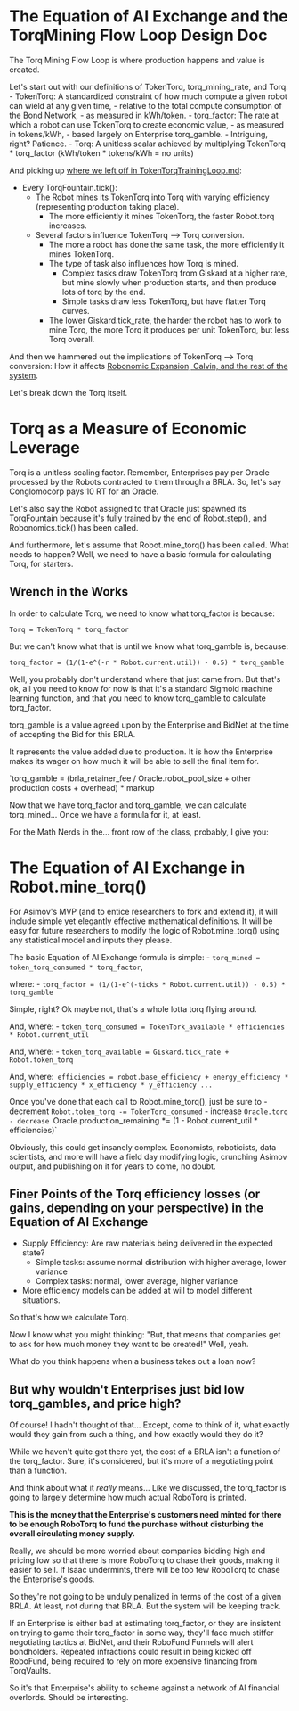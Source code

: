 # The Equation of AI Exchange and the TorqMining Flow Loop Design Doc

The Torq Mining Flow Loop is where production happens and value is created.

Let's start out with our definitions of TokenTorq, torq_mining_rate, and Torq:
	- TokenTorq: A standardized constraint of how much compute a given robot can wield at any given time, 
		- relative to the total compute consumption of the Bond Network, 
		- as measured in kWh/token.
	- torq_factor: The rate at which a robot can use TokenTorq to create economic value, 
		- as measured in tokens/kWh, 
		- based largely on Enterprise.torq_gamble. 
		- Intriguing, right? Patience.
	- Torq: A unitless scalar achieved by multiplying TokenTorq * torq_factor (kWh/token * tokens/kWh = no units)

And picking up [where we left off in TokenTorqTrainingLoop.md](https://github.com/GrokkingGrok/Project-Asimov/blob/MVP/design/src/asimov/flow/TokenTorqTrainingLoop.md):
- Every TorqFountain.tick():
  - The Robot mines its TokenTorq into Torq with varying efficiency (representing production taking place).
    - The more efficiently it mines TokenTorq, the faster Robot.torq increases.
  - Several factors influence TokenTorq --> Torq conversion.
    - The more a robot has done the same task, the more efficiently it mines TokenTorq.
    - The type of task also influences how Torq is mined.
      - Complex tasks draw TokenTorq from Giskard at a higher rate, but mine slowly when production starts, and then produce lots of torq by the end.
      - Simple tasks draw less TokenTorq, but have flatter Torq curves.
    - The lower Giskard.tick_rate, the harder the robot has to work to mine Torq, the more Torq it produces per unit TokenTorq, but less Torq overall.

And then we hammered out the implications of TokenTorq --> Torq conversion: How it affects [Robonomic Expansion, Calvin, and the rest of the system](https://github.com/GrokkingGrok/Project-Asimov/blob/MVP/design/src/RobonomicExpansion.md).

Let's break down the Torq itself.

# Torq as a Measure of Economic Leverage

Torq is a unitless scaling factor. Remember, Enterprises pay per Oracle processed by the Robots contracted to them through a BRLA. So, let's say Conglomocorp pays 10 RT for an Oracle.

Let's also say the Robot assigned to that Oracle just spawned its TorqFountain because it's fully trained by the end of Robot.step(), and Robonomics.tick() has been called.

And furthermore, let's assume that Robot.mine_torq() has been called. What needs to happen? Well, we need to have a basic formula for calculating Torq, for starters.

## Wrench in the Works

In order to calculate Torq, we need to know what torq_factor is because: 

`Torq = TokenTorq * torq_factor`

But we can't know what that is until we know what torq_gamble is, because:

`torq_factor = (1/(1-e^(-r * Robot.current.util)) - 0.5) * torq_gamble`

Well, you probably don't understand where that just came from. But that's ok, all you need to know for now is that it's a standard Sigmoid machine learning function, and that you need to know torq_gamble to calculate torq_factor. 

torq_gamble is a value agreed upon by the Enterprise and BidNet at the time of accepting the Bid for this BRLA.

It represents the value added due to production. It is how the Enterprise makes its wager on how much it will be able to sell the final item for.

`torq_gamble = (brla_retainer_fee / Oracle.robot_pool_size + other production costs + overhead) * markup 

Now that we have torq_factor and torq_gamble, we can calculate torq_mined... Once we have a formula for it, at least.

For the Math Nerds in the... front row of the class, probably, I give you:

# The Equation of AI Exchange in Robot.mine_torq()

For Asimov's MVP (and to entice researchers to fork and extend it), it will include simple yet elegantly effective mathematical definitions. It will be easy for future researchers to modify the logic of Robot.mine_torq() using any statistical model and inputs they please.

The basic Equation of AI Exchange formula is simple: 
	- `torq_mined = token_torq_consumed * torq_factor`, 

where:
	- `torq_factor = (1/(1-e^(-ticks * Robot.current.util)) - 0.5) * torq_gamble`

Simple, right? Ok maybe not, that's a whole lotta torq flying around. 

And, where:
	- `token_torq_consumed = TokenTork_available * efficiencies * Robot.current_util`

And, where:
	- `token_torq_available = Giskard.tick_rate + Robot.token_torq`

And, where:` efficiencies = robot.base_efficiency + energy_efficiency * supply_efficiency * x_efficiency * y_efficiency ...`

Once you've done that each call to Robot.mine_torq(), just be sure to 
	- decrement `Robot.token_torq -= TokenTorq_consumed`
	- increase `Oracle.torq
	- decrease `Oracle.production_remaining *= (1 - Robot.current_util * efficiencies)`

Obviously, this could get insanely complex. Economists, roboticists, data scientists, and more will have a field day modifying logic, crunching Asimov output, and publishing on it for years to come, no doubt.

## Finer Points of the Torq efficiency losses (or gains, depending on your perspective) in the Equation of AI Exchange


- Supply Efficiency: Are raw materials being delivered in the expected state?
	- Simple tasks: assume normal distribution with higher average, lower variance
 	- Complex tasks: normal, lower average, higher variance
- More efficiency models can be added at will to model different situations.

So that's how we calculate Torq. 

Now I know what you might thinking: "But, that means that companies get to ask for how much money they want to be created!" Well, yeah.

What do you think happens when a business takes out a loan now?

## But why wouldn't Enterprises just bid low torq_gambles, and price high?

Of course! I hadn't thought of that... Except, come to think of it, what exactly would they gain from such a thing, and how exactly would they do it?

While we haven't quite got there yet, the cost of a BRLA isn't a function of the torq_factor. Sure, it's considered, but it's more of a negotiating point than a function.

And think about what it *really* means... Like we discussed, the torq_factor is going to largely determine how much actual RoboTorq is printed.

**This is the money that the Enterprise's customers need minted for there to be enough RoboTorq to fund the purchase without disturbing the overall circulating money supply.**

Really, we should be more worried about companies bidding high and pricing low so that there is more RoboTorq to chase their goods, making it easier to sell. If Isaac undermints, there will be too few RoboTorq to chase the Enterprise's goods.

So they're not going to be unduly penalized in terms of the cost of a given BRLA. At least, not during that BRLA. But the system will be keeping track.

If an Enterprise is either bad at estimating torq_factor, or they are insistent on trying to game their torq_factor in some way, they'll face much stiffer negotiating tactics at BidNet, and their RoboFund Funnels will alert bondholders. Repeated infractions could result in being kicked off RoboFund, being required to rely on more expensive financing from TorqVaults.

So it's that Enterprise's ability to scheme against a network of AI financial overlords. Should be interesting.

















